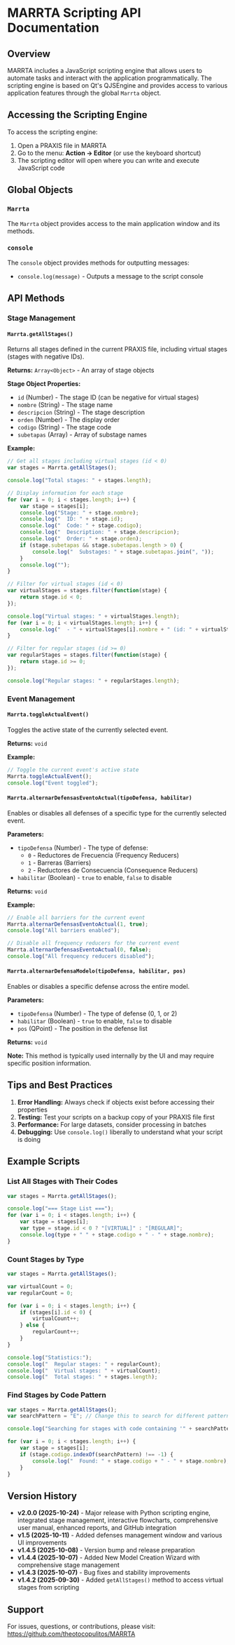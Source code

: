 # MARRTA Scripting API Documentation

## Overview

MARRTA includes a JavaScript scripting engine that allows users to automate tasks and interact with the application programmatically. The scripting engine is based on Qt's QJSEngine and provides access to various application features through the global `Marrta` object.

## Accessing the Scripting Engine

To access the scripting engine:
1. Open a PRAXIS file in MARRTA
2. Go to the menu: **Action → Editor** (or use the keyboard shortcut)
3. The scripting editor will open where you can write and execute JavaScript code

## Global Objects

### `Marrta`

The `Marrta` object provides access to the main application window and its methods.

### `console`

The `console` object provides methods for outputting messages:
- `console.log(message)` - Outputs a message to the script console

## API Methods

### Stage Management

#### `Marrta.getAllStages()`

Returns all stages defined in the current PRAXIS file, including virtual stages (stages with negative IDs).

**Returns:** `Array<Object>` - An array of stage objects

**Stage Object Properties:**
- `id` (Number) - The stage ID (can be negative for virtual stages)
- `nombre` (String) - The stage name
- `descripcion` (String) - The stage description
- `orden` (Number) - The display order
- `codigo` (String) - The stage code
- `subetapas` (Array<String>) - Array of substage names

**Example:**
```javascript
// Get all stages including virtual stages (id < 0)
var stages = Marrta.getAllStages();

console.log("Total stages: " + stages.length);

// Display information for each stage
for (var i = 0; i < stages.length; i++) {
    var stage = stages[i];
    console.log("Stage: " + stage.nombre);
    console.log("  ID: " + stage.id);
    console.log("  Code: " + stage.codigo);
    console.log("  Description: " + stage.descripcion);
    console.log("  Order: " + stage.orden);
    if (stage.subetapas && stage.subetapas.length > 0) {
        console.log("  Substages: " + stage.subetapas.join(", "));
    }
    console.log("");
}

// Filter for virtual stages (id < 0)
var virtualStages = stages.filter(function(stage) {
    return stage.id < 0;
});

console.log("Virtual stages: " + virtualStages.length);
for (var i = 0; i < virtualStages.length; i++) {
    console.log("  - " + virtualStages[i].nombre + " (id: " + virtualStages[i].id + ")");
}

// Filter for regular stages (id >= 0)
var regularStages = stages.filter(function(stage) {
    return stage.id >= 0;
});

console.log("Regular stages: " + regularStages.length);
```

### Event Management

#### `Marrta.toggleActualEvent()`

Toggles the active state of the currently selected event.

**Returns:** `void`

**Example:**
```javascript
// Toggle the current event's active state
Marrta.toggleActualEvent();
console.log("Event toggled");
```

#### `Marrta.alternarDefensasEventoActual(tipoDefensa, habilitar)`

Enables or disables all defenses of a specific type for the currently selected event.

**Parameters:**
- `tipoDefensa` (Number) - The type of defense:
  - `0` - Reductores de Frecuencia (Frequency Reducers)
  - `1` - Barreras (Barriers)
  - `2` - Reductores de Consecuencia (Consequence Reducers)
- `habilitar` (Boolean) - `true` to enable, `false` to disable

**Returns:** `void`

**Example:**
```javascript
// Enable all barriers for the current event
Marrta.alternarDefensasEventoActual(1, true);
console.log("All barriers enabled");

// Disable all frequency reducers for the current event
Marrta.alternarDefensasEventoActual(0, false);
console.log("All frequency reducers disabled");
```

#### `Marrta.alternarDefensaModelo(tipoDefensa, habilitar, pos)`

Enables or disables a specific defense across the entire model.

**Parameters:**
- `tipoDefensa` (Number) - The type of defense (0, 1, or 2)
- `habilitar` (Boolean) - `true` to enable, `false` to disable
- `pos` (QPoint) - The position in the defense list

**Returns:** `void`

**Note:** This method is typically used internally by the UI and may require specific position information.

## Tips and Best Practices

1. **Error Handling:** Always check if objects exist before accessing their properties
2. **Testing:** Test your scripts on a backup copy of your PRAXIS file first
3. **Performance:** For large datasets, consider processing in batches
4. **Debugging:** Use `console.log()` liberally to understand what your script is doing

## Example Scripts

### List All Stages with Their Codes

```javascript
var stages = Marrta.getAllStages();

console.log("=== Stage List ===");
for (var i = 0; i < stages.length; i++) {
    var stage = stages[i];
    var type = stage.id < 0 ? "[VIRTUAL]" : "[REGULAR]";
    console.log(type + " " + stage.codigo + " - " + stage.nombre);
}
```

### Count Stages by Type

```javascript
var stages = Marrta.getAllStages();

var virtualCount = 0;
var regularCount = 0;

for (var i = 0; i < stages.length; i++) {
    if (stages[i].id < 0) {
        virtualCount++;
    } else {
        regularCount++;
    }
}

console.log("Statistics:");
console.log("  Regular stages: " + regularCount);
console.log("  Virtual stages: " + virtualCount);
console.log("  Total stages: " + stages.length);
```

### Find Stages by Code Pattern

```javascript
var stages = Marrta.getAllStages();
var searchPattern = "E"; // Change this to search for different patterns

console.log("Searching for stages with code containing '" + searchPattern + "':");

for (var i = 0; i < stages.length; i++) {
    var stage = stages[i];
    if (stage.codigo.indexOf(searchPattern) !== -1) {
        console.log("  Found: " + stage.codigo + " - " + stage.nombre);
    }
}
```

## Version History

- **v2.0.0 (2025-10-24)** - Major release with Python scripting engine, integrated stage management, interactive flowcharts, comprehensive user manual, enhanced reports, and GitHub integration
- **v1.5 (2025-10-11)** - Added defenses management window and various UI improvements
- **v1.4.5 (2025-10-08)** - Version bump and release preparation
- **v1.4.4 (2025-10-07)** - Added New Model Creation Wizard with comprehensive stage management
- **v1.4.3 (2025-10-07)** - Bug fixes and stability improvements
- **v1.4.2 (2025-09-30)** - Added `getAllStages()` method to access virtual stages from scripting

## Support

For issues, questions, or contributions, please visit:
https://github.com/theotocopulitos/MARRTA
